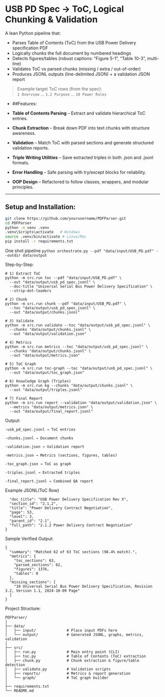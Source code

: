 # USB PD Spec → ToC, Logical Chunking & Validation

A lean Python pipeline that:
- Parses Table of Contents (ToC) from the USB Power Delivery specification PDF
- Logically chunks the full document by numbered headings
- Detects figures/tables (robust captions: “Figure 5-1”, “Table 10-3”, multi-line)
- Validates ToC vs parsed chunks (missing / extra / out-of-order)
- Produces JSONL outputs (line-delimited JSON) + a validation JSON report

> Example target ToC rows (from the spec):  
> `1 Overview` … `1.2 Purpose` … `10 Power Rules`
>
> 

- ##Features:
- **Table of Contents Parsing** – Extract and validate hierarchical ToC entries.

- **Chunk Extraction** – Break down PDF into text chunks with structure awareness.

- **Validation** – Match ToC with parsed sections and generate structured validation reports.

- **Triple Writing Utilities** – Save extracted triples in both .json and .jsonl formats.

- **Error Handling** – Safe parsing with try/except blocks for reliability.

- **OOP Design** – Refactored to follow classes, wrappers, and modular principles.

---

## Setup and Installation:

```bash
git clone https://github.com/yourusername/PDFParser.git
cd PDFParser
python -m venv .venv
.venv\Scripts\activate   # Windows
source .venv/bin/activate # Linux/Mac
pip install -r requirements.txt
```
One shot pipeline
```python orchestrate.py --pdf "data/input/USB_PD.pdf" --outdir data/output```

Step-by-Step:
```
# 1) Extract ToC
python -m src.run toc --pdf "data/input/USB_PD.pdf" \
  --out "data/output/usb_pd_spec.jsonl" \
  --doc-title "Universal Serial Bus Power Delivery Specification" \
  --strip-dot-leaders

# 2) Chunk
python -m src.run chunk --pdf "data/input/USB_PD.pdf" \
  --toc "data/output/usb_pd_spec.jsonl" \
  --out "data/output/chunks.jsonl"

# 3) Validate
python -m src.run validate --toc "data/output/usb_pd_spec.jsonl" \
  --chunks "data/output/chunks.jsonl" \
  --out "data/output/validation.json"

# 4) Metrics
python -m src.run metrics --toc "data/output/usb_pd_spec.jsonl" \
  --chunks "data/output/chunks.jsonl" \
  --out "data/output/metrics.json"

# 5) ToC Graph
python -m src.run toc-graph --toc "data/output/usb_pd_spec.jsonl" \
  --out "data/output/toc_graph.json"

# 6) Knowledge Graph (Triples)
python -m src.run kg --chunks "data/output/chunks.jsonl" \
  --out "data/output/triples.jsonl"

# 7) Final Report
python -m src.run report --validation "data/output/validation.json" \
  --metrics "data/output/metrics.json" \
  --out "data/output/final_report.jsonl"
```
Output:
```
-usb_pd_spec.jsonl → ToC entries

-chunks.jsonl → Document chunks

-validation.json → Validation report

-metrics.json → Metrics (sections, figures, tables)

-toc_graph.json → ToC as graph

-triples.jsonl → Extracted triples

-final_report.jsonl → Combined QA report

```

Example JSONL(ToC Row)
```{
  "doc_title": "USB Power Delivery Specification Rev X",
  "section_id": "2.1.2",
  "title": "Power Delivery Contract Negotiation",
  "page": 53,
  "level": 3,
  "parent_id": "2.1",
  "full_path": "2.1.2 Power Delivery Contract Negotiation"
}
```
Sample Verified Output:
```
{
  "summary": "Matched 62 of 63 ToC sections (98.4% match).",
  "metrics": {
    "toc_sections": 63,
    "parsed_sections": 62,
    "figures": 1376,
    "tables": 0
  },
  "missing_sections": [
    "10 Universal Serial Bus Power Delivery Specification, Revision 3.2, Version 1.1, 2024-10-09 Page"
  ]
}
```

Project Structure:
```
PDFParser/
│
├── data/
│   ├── input/              # Place input PDFs here
│   └── output/             # Generated JSONL, graphs, metrics, validation
│
├── src/
│   ├── run.py              # Main entry point (CLI)
│   ├── toc.py              # Table of Contents (ToC) extraction
│   ├── chunk.py            # Chunk extraction & figure/table detection
│   ├── validate.py         # Validation scripts
│   ├── reports/            # Metrics & report generation
│   └── graph/              # ToC graph builder
│
├── requirements.txt
└── README.md
```








